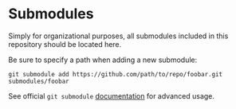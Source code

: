 # Submodules

Simply for organizational purposes, all submodules included in this repository should be located here.

Be sure to specify a path when adding a new submodule:

```
git submodule add https://github.com/path/to/repo/foobar.git submodules/foobar
```

See official `git submodule` [documentation](https://git-scm.com/book/en/v2/Git-Tools-Submodules) for advanced usage.
